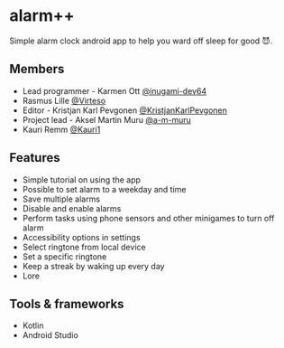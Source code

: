 # alarm++

Simple alarm clock android app to help you ward off sleep for good 😈.

## Members

- Lead programmer - Karmen Ott [@inugami-dev64](https://github.com/inugami-dev64)
- Rasmus Lille [@Virteso](https://github.com/Virteso)
- Editor - Kristjan Karl Pevgonen [@KristjanKarlPevgonen](https://github.com/KristjanKarlPevgonen)
- Project lead - Aksel Martin Muru [@a-m-muru](https://github.com/a-m-muru)
- Kauri Remm [@Kauri1](https://github.com/Kauri1)

## Features

- Simple tutorial on using the app
- Possible to set alarm to a weekday and time
- Save multiple alarms
- Disable and enable alarms
- Perform tasks using phone sensors and other minigames to turn off alarm
- Accessibility options in settings
- Select ringtone from local device
- Set a specific ringtone
- Keep a streak by waking up every day
- Lore

## Tools & frameworks

- Kotlin
- Android Studio
